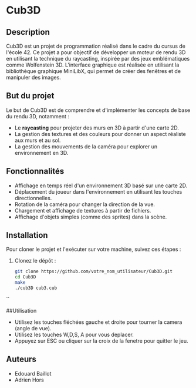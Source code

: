 # Cub3D

## Description

Cub3D est un projet de programmation réalisé dans le cadre du cursus de l'école 42. Ce projet a pour objectif de développer un moteur de rendu 3D en utilisant la technique du raycasting, inspirée par des jeux emblématiques comme Wolfenstein 3D. L'interface graphique est réalisée en utilisant la bibliothèque graphique MiniLibX, qui permet de créer des fenêtres et de manipuler des images.

## But du projet

Le but de Cub3D est de comprendre et d'implémenter les concepts de base du rendu 3D, notamment :

- Le **raycasting** pour projeter des murs en 3D à partir d'une carte 2D.
- La gestion des textures et des couleurs pour donner un aspect réaliste aux murs et au sol.
- La gestion des mouvements de la caméra pour explorer un environnement en 3D.

## Fonctionnalités

- Affichage en temps réel d'un environnement 3D basé sur une carte 2D.
- Déplacement du joueur dans l'environnement en utilisant les touches directionnelles.
- Rotation de la caméra pour changer la direction de la vue.
- Chargement et affichage de textures à partir de fichiers.
- Affichage d'objets simples (comme des sprites) dans la scène.

## Installation

Pour cloner le projet et l'exécuter sur votre machine, suivez ces étapes :

1. Clonez le dépôt :

   ```bash
   git clone https://github.com/votre_nom_utilisateur/Cub3D.git
   cd Cub3D
   make
   ./cub3D cub3.cub
  ``

##Utilisation

- Utilisez les touches fléchées gauche et droite pour tourner la camera (angle de vue).
- Utilisez les touches W,D,S, A pour vous deplacer.
- Appuyez sur ESC ou cliquer sur la croix de la fenetre pour quitter le jeu.

## Auteurs
 - Edouard Baillot
 - Adrien Hors

